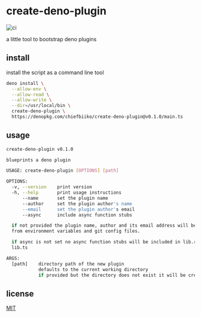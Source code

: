 # create-deno-plugin

![ci](https://github.com/chiefbiiko/create-deno-plugin/workflows/ci/badge.svg)

a little tool to bootstrap deno plugins

## install

install the script as a command line tool

``` sh
deno install \
  --allow-env \
  --allow-read \
  --allow-write \
  --dir=/usr/local/bin \
  create-deno-plugin \
  https://denopkg.com/chiefbiiko/create-deno-plugin@v0.1.0/main.ts
```

## usage

``` sh
create-deno-plugin v0.1.0

blueprints a deno plugin

USAGE: create-deno-plugin [OPTIONS] [path]

OPTIONS:
  -v, --version    print version
  -h, --help       print usage instructions
      --name       set the plugin name
      --author     set the plugin author's name
      --email      set the plugin author's email
      --async      include async function stubs

  if not provided the plugin name, author and its email address will be read
  from environment variables and git config files.

  if async is not set no async function stubs will be included in lib.rs and
  lib.ts

ARGS:
  [path]    directory path of the new plugin
            defaults to the current working directory
            if provided but the directory does not exist it will be created
```

## license

[MIT](./LICENSE)